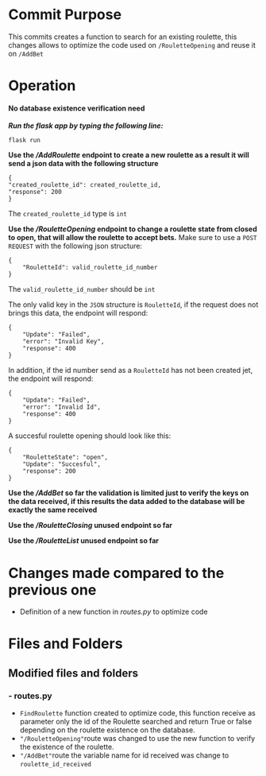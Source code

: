 # Commit Purpose
This commits creates a function to search for an existing roulette, this changes allows to optimize the code used on `/RouletteOpening` and reuse it on `/AddBet`

# Operation

#### **No database existence verification need**

***Run the flask app by typing the following line:***

    flask run

**Use the */AddRoulette* endpoint to create a new roulette as a result it will send a json data with the following structure**

    {
    "created_roulette_id": created_roulette_id,
    "response": 200
    }
The `created_roulette_id` type is `int`

**Use the */RouletteOpening* endpoint to change a roulette state from closed to open, that will allow the roulette to accept bets.**
Make sure to use a `POST REQUEST` with the following json structure:

    {
        "RouletteId": valid_roulette_id_number
    }
The `valid_roulette_id_number` should be `int`

The only valid key in the `JSON` structure is `RouletteId`, if the request does not brings this data, the endpoint will respond:

    {
        "Update": "Failed",
        "error": "Invalid Key",
        "response": 400
    }

In addition, if the id number send as a `RouletteId` has not been created jet, the endpoint will respond:

    {
        "Update": "Failed",
        "error": "Invalid Id",
        "response": 400
    }

A succesful roulette opening should look like this:

    {
        "RouletteState": "open",
        "Update": "Succesful",
        "response": 200
    }


**Use the */AddBet* so far the validation is limited just to verify the keys on the data received, if this results the data added to the database will be exactly the same received**

**Use the */RouletteClosing* unused endpoint so far**

**Use the */RouletteList* unused endpoint so far**

# Changes made compared to the previous one
- Definition of a new function in *routes.py* to optimize code



# Files and Folders
## Modified files and folders

### - routes.py
- `FindRoulette` function created to optimize code, this function receive as parameter only the id of the Roulette searched and return True or false depending on the roulette existence on the database. 
- `"/RouletteOpening"`route was changed to use the new function to verify the existence of the roulette.
- `"/AddBet"`route the variable name for id received was change to `roulette_id_received`
  

